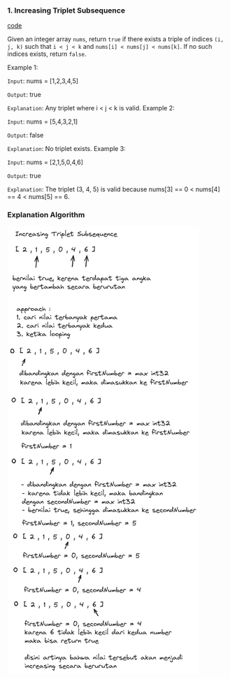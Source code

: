 ### 1. Increasing Triplet Subsequence

[code]()

Given an integer array `nums`, return `true` if there exists a triple of indices `(i, j, k)` such that `i < j < k` and `nums[i] < nums[j] < nums[k]`. If no such indices exists, return `false`.

Example 1:

`Input`: nums = [1,2,3,4,5]

`Output`: true

`Explanation`: Any triplet where i < j < k is valid.
Example 2:

`Input`: nums = [5,4,3,2,1]

`Output`: false

`Explanation`: No triplet exists.
Example 3:

`Input`: nums = [2,1,5,0,4,6]

`Output`: true

`Explanation`: The triplet (3, 4, 5) is valid because nums[3] == 0 < nums[4] == 4 < nums[5] == 6.

### Explanation Algorithm
![images](assets/increasing-triplet-subsequence.png)